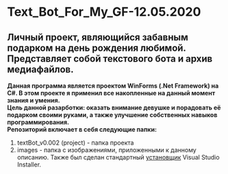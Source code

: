 # Text_Bot_For_My_GF-12.05.2020
## Личный проект, являющийся забавным подарком на день рождения любимой. Представляет собой текстового бота и архив медиафайлов. 
**Данная программа является проектом WinForms (.Net Framework) на C#. В этом проекте я применил все накопленные на данный момент знания и умения.**  
**Цель данной разарботки: оказать внимание девушке и порадовать её подарком своими руками, а также улучшение собственных навыков программирования.**  
**Репозиторий включает в себя следующие папки:**  
1. textBot_v0.002 (project) - папка проекта  
2. images - папка с изображениями, приложенными к данному описанию.
Также был сделан стандартный [установщик](https://yadi.sk/d/8wbK1WYSu86j5w) Visual Studio Installer.  
